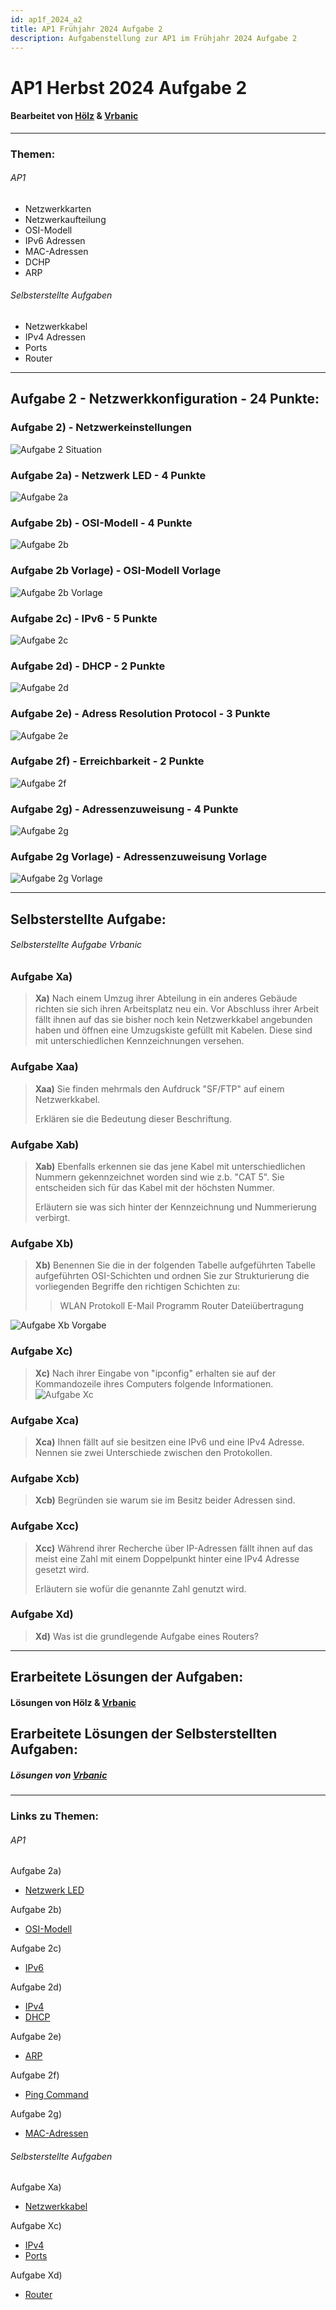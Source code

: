 ```yaml
---
id: ap1f_2024_a2
title: AP1 Frühjahr 2024 Aufgabe 2
description: Aufgabenstellung zur AP1 im Frühjahr 2024 Aufgabe 2
---
```


# AP1 Herbst 2024 Aufgabe 2
#### Bearbeitet von [Hölz](<../../../user/Auszubildende Holldack/hoelz.md>) & [Vrbanic](<../../../user/Auszubildende Michel/vrbanic.md>)

----

### Themen:
###### AP1
* Netzwerkkarten
* Netzwerkaufteilung
* OSI-Modell
* IPv6 Adressen
* MAC-Adressen
* DCHP
* ARP
###### Selbsterstellte Aufgaben
* Netzwerkkabel
* IPv4 Adressen
* Ports
* Router

----

## Aufgabe 2 - Netzwerkkonfiguration - 24 Punkte:
### Aufgabe 2) - Netzwerkeinstellungen
![Aufgabe 2 Situation](/img/AP1/2024/ap1f_2024/AP1_2024_Fruehjahr_Aufgabe2_Situation.png)
### Aufgabe 2a) - Netzwerk LED - 4 Punkte
![Aufgabe 2a](/img/AP1/2024/ap1f_2024/AP1_2024_Fruehjahr_Aufgabe2a.png)
### Aufgabe 2b) - OSI-Modell - 4 Punkte
![Aufgabe 2b](/img/AP1/2024/ap1f_2024/AP1_2024_Fruehjahr_Aufgabe2b.png)
### Aufgabe 2b Vorlage) - OSI-Modell Vorlage
![Aufgabe 2b Vorlage](/img/AP1/2024/ap1f_2024/AP1_2024_Fruehjahr_Aufgabe2b_Vorgabe.png)
### Aufgabe 2c) - IPv6 - 5 Punkte
![Aufgabe 2c](/img/AP1/2024/ap1f_2024/AP1_2024_Fruehjahr_Aufgabe2c.png)
### Aufgabe 2d) - DHCP - 2 Punkte
![Aufgabe 2d](/img/AP1/2024/ap1f_2024/AP1_2024_Fruehjahr_Aufgabe2d.png)
### Aufgabe 2e) - Adress Resolution Protocol - 3 Punkte
![Aufgabe 2e](/img/AP1/2024/ap1f_2024/AP1_2024_Fruehjahr_Aufgabe2e.png)
### Aufgabe 2f) - Erreichbarkeit - 2 Punkte
![Aufgabe 2f](/img/AP1/2024/ap1f_2024/AP1_2024_Fruehjahr_Aufgabe2f.png)
### Aufgabe 2g) - Adressenzuweisung - 4 Punkte
![Aufgabe 2g](/img/AP1/2024/ap1f_2024/AP1_2024_Fruehjahr_Aufgabe2g.png)
### Aufgabe 2g Vorlage) - Adressenzuweisung Vorlage
![Aufgabe 2g Vorlage](/img/AP1/2024/ap1f_2024/AP1_2024_Fruehjahr_Aufgabe2g_Vorgabe.png)

----

## Selbsterstellte Aufgabe:
###### Selbsterstellte Aufgabe Vrbanic
### Aufgabe Xa)
>**Xa)** Nach einem Umzug ihrer Abteilung in ein anderes Gebäude richten sie sich ihren Arbeitsplatz neu ein. Vor Abschluss ihrer Arbeit fällt ihnen auf das sie bisher noch kein Netzwerkkabel angebunden haben und öffnen eine Umzugskiste gefüllt mit Kabelen. Diese sind mit unterschiedlichen Kennzeichnungen versehen.

### Aufgabe Xaa)
>**Xaa)** Sie finden mehrmals den Aufdruck "SF/FTP" auf einem Netzwerkkabel.
>
>Erklären sie die Bedeutung dieser Beschriftung.

### Aufgabe Xab)
>**Xab)** Ebenfalls erkennen sie das jene Kabel mit unterschiedlichen Nummern gekennzeichnet worden sind wie z.b. "CAT 5". Sie entscheiden sich für das Kabel mit der höchsten Nummer.
>
>Erläutern sie was sich hinter der Kennzeichnung und Nummerierung verbirgt.

### Aufgabe Xb)
>**Xb)** Benennen Sie die in der folgenden Tabelle aufgeführten Tabelle aufgeführten OSI-Schichten und ordnen Sie zur Strukturierung die vorliegenden Begriffe den richtigen Schichten zu:
>
>> WLAN Protokoll
>> E-Mail Programm
>> Router
>> Dateiübertragung

![Aufgabe Xb Vorgabe](/img/AP1/2024/ap1f_2024/AP1_2024_Fruehjahr_Aufgabe2_Vrbanic_TaskXb_Vorgabe.png)

### Aufgabe Xc)
>**Xc)** Nach ihrer Eingabe von "ipconfig" erhalten sie auf der Kommandozeile ihres Computers folgende Informationen.
![Aufgabe Xc](/img/AP1/2024/ap1f_2024/AP1_2024_Fruehjahr_Aufgabe2_Vrbanic_TaskXc.png)

### Aufgabe Xca)
>**Xca)** Ihnen fällt auf sie besitzen eine IPv6 und eine IPv4 Adresse. Nennen sie zwei Unterschiede zwischen den Protokollen.

### Aufgabe Xcb)
>**Xcb)** Begründen sie warum sie im Besitz beider Adressen sind.

### Aufgabe Xcc)
>**Xcc)** Während ihrer Recherche über IP-Adressen fällt ihnen auf das meist eine Zahl mit einem Doppelpunkt hinter eine IPv4 Adresse gesetzt wird.
>
>Erläutern sie wofür die genannte Zahl genutzt wird.

### Aufgabe Xd)
>**Xd)** Was ist die grundlegende Aufgabe eines Routers?

----

## Erarbeitete Lösungen der Aufgaben:
#### Lösungen von Hölz & [Vrbanic](../ap1f_2024/solution/ap1f_2024_a2_solution_vrbanic.md#lösung-zur-aufgabe-2)

## Erarbeitete Lösungen der Selbsterstellten Aufgaben:
##### Lösungen von [Vrbanic](../ap1f_2024/solution/ap1f_2024_a2_solution_vrbanic.md#lösung-zur-aufgabe-2#lösung-zur-selbsterstellten-aufgabe)

----

### Links zu Themen:
###### AP1
Aufgabe 2a)
* [Netzwerk LED](https://www.dell.com/support/manuals/de-de/latitude-15-5580-laptop/late5580_om_pub/lan-status-led?guid=guid-8766d478-e493-473e-925b-ecdad59d42da&lang=de-de#:~:text=Der%20LAN%2DController%20unterst%C3%BCtzt%20zwei,Karte%20Daten%20empf%C3%A4ngt%20oder%20%C3%BCbertr%C3%A4gt.)

Aufgabe 2b)
* [OSI-Modell](https://de.wikipedia.org/wiki/OSI-Modell)

Aufgabe 2c)
* [IPv6](https://de.wikipedia.org/wiki/IPv6)

Aufgabe 2d)
* [IPv4](https://de.wikipedia.org/wiki/IPv4)
* [DHCP](https://de.wikipedia.org/wiki/Dynamic_Host_Configuration_Protocol)

Aufgabe 2e)
* [ARP](https://de.wikipedia.org/wiki/Address_Resolution_Protocol)

Aufgabe 2f)
* [Ping Command](https://www.paessler.com/it-explained/ping)

Aufgabe 2g)
* [MAC-Adressen](https://de.wikipedia.org/wiki/MAC-Adresse)

###### Selbsterstellte Aufgaben

Aufgabe Xa)
* [Netzwerkkabel](https://de.wikipedia.org/wiki/Twisted-Pair-Kabel)

Aufgabe Xc)
* [IPv4](https://de.wikipedia.org/wiki/IPv4)
* [Ports](https://de.wikipedia.org/wiki/Port_(Netzwerkadresse))

Aufgabe Xd)
* [Router](https://de.wikipedia.org/wiki/Router)
